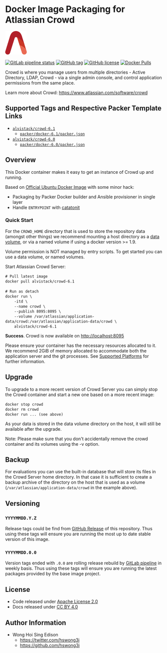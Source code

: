 # Docker Image Packaging for Atlassian Crowd

<a href="https://alvistack.com" title="AlviStack" target="_blank"><img src="/alvistack.svg" height="75" alt="AlviStack"></a>

[![GitLab pipeline
status](https://img.shields.io/gitlab/pipeline/alvistack/docker-crowd/master)](https://gitlab.com/alvistack/docker-crowd/-/pipelines)
[![GitHub
tag](https://img.shields.io/github/tag/alvistack/docker-crowd.svg)](https://github.com/alvistack/docker-crowd/tags)
[![GitHub
license](https://img.shields.io/github/license/alvistack/docker-crowd.svg)](https://github.com/alvistack/docker-crowd/blob/master/LICENSE)
[![Docker
Pulls](https://img.shields.io/docker/pulls/alvistack/crowd-6.1.svg)](https://hub.docker.com/r/alvistack/crowd-6.1)

Crowd is where you manage users from multiple directories - Active
Directory, LDAP, Crowd - via a single admin console, and control
application permissions from the same place.

Learn more about Crowd: <https://www.atlassian.com/software/crowd>

## Supported Tags and Respective Packer Template Links

- [`alvistack/crowd-6.1`](https://hub.docker.com/r/alvistack/crowd-6.1)
  - [`packer/docker-6.1/packer.json`](https://github.com/alvistack/docker-crowd/blob/master/packer/docker-6.1/packer.json)
- [`alvistack/crowd-6.0`](https://hub.docker.com/r/alvistack/crowd-6.0)
  - [`packer/docker-6.0/packer.json`](https://github.com/alvistack/docker-crowd/blob/master/packer/docker-6.0/packer.json)

## Overview

This Docker container makes it easy to get an instance of Crowd up and
running.

Based on [Official Ubuntu Docker
Image](https://hub.docker.com/_/ubuntu/) with some minor hack:

- Packaging by Packer Docker builder and Ansible provisioner in single
  layer
- Handle `ENTRYPOINT` with
  [catatonit](https://github.com/openSUSE/catatonit)

### Quick Start

For the `CROWD_HOME` directory that is used to store the repository data
(amongst other things) we recommend mounting a host directory as a [data
volume](https://docs.docker.com/engine/tutorials/dockervolumes/#/data-volumes),
or via a named volume if using a docker version \>= 1.9.

Volume permission is NOT managed by entry scripts. To get started you
can use a data volume, or named volumes.

Start Atlassian Crowd Server:

    # Pull latest image
    docker pull alvistack/crowd-6.1

    # Run as detach
    docker run \
        -itd \
        --name crowd \
        --publish 8095:8095 \
        --volume /var/atlassian/application-data/crowd:/var/atlassian/application-data/crowd \
        alvistack/crowd-6.1

**Success**. Crowd is now available on <http://localhost:8095>

Please ensure your container has the necessary resources allocated to
it. We recommend 2GiB of memory allocated to accommodate both the
application server and the git processes. See [Supported
Platforms](https://confluence.atlassian.com/display/Crowd/Supported+Platforms)
for further information.

## Upgrade

To upgrade to a more recent version of Crowd Server you can simply stop
the Crowd container and start a new one based on a more recent image:

    docker stop crowd
    docker rm crowd
    docker run ... (see above)

As your data is stored in the data volume directory on the host, it will
still be available after the upgrade.

Note: Please make sure that you don't accidentally remove the crowd
container and its volumes using the -v option.

## Backup

For evaluations you can use the built-in database that will store its
files in the Crowd Server home directory. In that case it is sufficient
to create a backup archive of the directory on the host that is used as
a volume (`/var/atlassian/application-data/crowd` in the example above).

## Versioning

### `YYYYMMDD.Y.Z`

Release tags could be find from [GitHub
Release](https://github.com/alvistack/docker-crowd/tags) of this
repository. Thus using these tags will ensure you are running the most
up to date stable version of this image.

### `YYYYMMDD.0.0`

Version tags ended with `.0.0` are rolling release rebuild by [GitLab
pipeline](https://gitlab.com/alvistack/docker-crowd/-/pipelines) in
weekly basis. Thus using these tags will ensure you are running the
latest packages provided by the base image project.

## License

- Code released under [Apache License 2.0](LICENSE)
- Docs released under [CC BY
  4.0](http://creativecommons.org/licenses/by/4.0/)

## Author Information

- Wong Hoi Sing Edison
  - <https://twitter.com/hswong3i>
  - <https://github.com/hswong3i>
